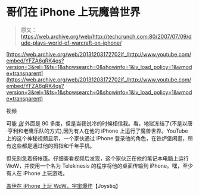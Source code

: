 # 哥们在 iPhone 上玩魔兽世界

> 原文：<https://web.archive.org/web/http://techcrunch.com:80/2007/07/09/dude-plays-world-of-warcraft-on-iphone/>

 [https://web.archive.org/web/20131203172702if_/http://www.youtube.com/embed/YFZA6gRK4qs?version=3&rel=1&fs=1&showsearch=0&showinfo=1&iv_load_policy=1&wmode=transparent](https://web.archive.org/web/20131203172702if_/http://www.youtube.com/embed/YFZA6gRK4qs?version=3&rel=1&fs=1&showsearch=0&showinfo=1&iv_load_policy=1&wmode=transparent)

视频

可能 [*说*](https://web.archive.org/web/20131203172702/http://simpleweather.com/89199) 外面是 90 多度，但是当我说冷的时候相信我。看，地狱冻结了(不是以唐·亨利和老鹰乐队的方式),因为有人在他的 iPhone 上运行了魔兽世界。YouTube 上的这个神秘视频显示，一个家伙通过 iPhone 登录他的角色，在铁炉堡闲逛，所有这些都是通过他的拇指和千年手机。

但先别急着搭帐篷。仔细查看视频后发现，这个家伙正在他的笔记本电脑上运行 WoW，并使用一个名为 Telekinesis 的程序将他的桌面传输到 iPhone。嘿，至少有人在 iPhone 上玩游戏。

[盖伊在 iPhone 上玩 WoW，宇宙爆炸](https://web.archive.org/web/20131203172702/http://www.joystiq.com/2007/07/09/guy-plays-wow-on-iphone-universe-explodes/)【Joystiq】